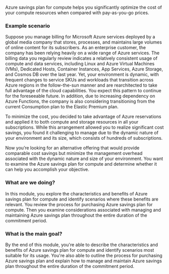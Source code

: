 Azure savings plan for compute helps you significantly optimize the cost of your compute resources when compared with pay-as-you-go prices. 

### Example scenario

Suppose you manage billing for Microsoft Azure services deployed by a global media company that stores, processes, and maintains large volumes of online content for its subscribers. As an enterprise customer, the company has been relying heavily on a wide range of Azure services. The billing data you regularly review indicates a relatively consistent usage of compute and data services, including Linux and Azure Virtual Machines (VMs), Dedicated Hosts, Container Instances, App Services, Azure Storage, and Cosmos DB over the last year. Yet, your environment is dynamic, with frequent changes to service SKUs and workloads that transition across Azure regions in the follow-the-sun manner and are rearchitected to take full advantage of the cloud capabilities. You expect this pattern to continue for the foreseeable future. In addition, due to increasing dependency on Azure Functions, the company is also considering transitioning from the current Consumption plan to the Elastic Premium plan.

To minimize the cost, you decided to take advantage of Azure reservations and applied it to both compute and storage resources in all your subscriptions. While this arrangement allowed you to realize significant cost savings, you found it challenging to manage due to the dynamic nature of your environment and its size, which consists of hundreds of subscriptions. 

Now you’re looking for an alternative offering that would provide comparable cost savings but minimize the management overhead associated with the dynamic nature and size of your environment. You want to examine the Azure savings plan for compute and determine whether it can help you accomplish your objective.

### What are we doing?

In this module, you explore the characteristics and benefits of Azure savings plan for compute and identify scenarios where these benefits are relevant. You review the process for purchasing Azure savings plan for compute. Then you examine considerations associated with managing and maintaining Azure savings plan throughout the entire duration of the commitment period.

### What is the main goal?

By the end of this module, you're able to describe the characteristics and benefits of Azure savings plan for compute and identify scenarios most suitable for its usage. You're also able to outline the process for purchasing Azure savings plan and explain how to manage and maintain Azure savings plan throughout the entire duration of the commitment period.